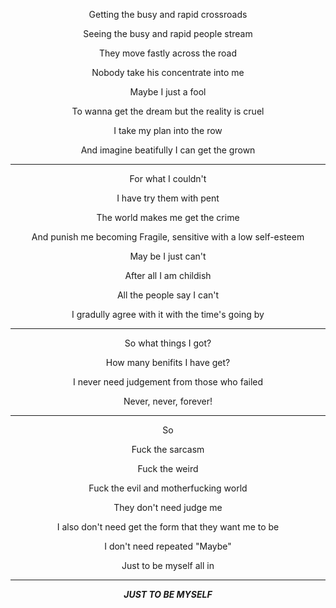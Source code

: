 <div style="text-align: center">

<p><span style="text-size: 30px">G</span>etting the busy and rapid crossroads</p>

<p>Seeing the busy and rapid people stream</p>

<p>They move fastly across the road</p>

<p>Nobody take his concentrate into me</p>

<p>Maybe I just a fool</p>

<p>To wanna get the dream but the reality is cruel</p>

<p>I take my plan into the row</p>

<p>And imagine beatifully I can get the grown</p>

<hr/>

<p>For what I couldn't</p>

<p>I have try them with pent</p>

<p>The world makes me get the crime</p>

<p>And punish me becoming Fragile, sensitive with a low self-esteem</p>

<p>May be I just can't</p>

<p>After all I am childish</p>

<p>All the people say I can't</p>

<p>I gradully agree with it with the time's going by</p>

<hr/>

<p>So what things I got?</p>

<p>How many benifits I have get?</p>

<p>I never need judgement from those who failed</p>

<p>Never, never, forever!</p>

<hr/>

<p>So</p>

<p>Fuck the sarcasm</p>

<p>Fuck the weird</p>

<p>Fuck the evil and motherfucking world</p>

<p>They don't need judge me</p>

<p>I also don't need get the form that they want me to be</p>

<p>I don't need repeated "Maybe"</p>

<p>Just to be myself all in</p>

<hr>

<strong><i>JUST TO BE MYSELF</i></strong>

</div>